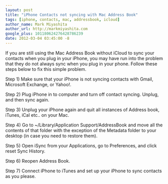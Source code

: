 ```yaml
---
layout: post
title: "iPhone Contacts not syncing with Mac Address Book"
tags: [iphone, contacts, mac, addressbook, icloud]
author_name: Mark Miyashita
author_url: http://markmiyashita.com
google_plus: 101180624276428786239
date: 2012-03-04 03:45:00 -8
---
```


If you are still using the Mac Address Book without iCloud to sync your contacts when you plug in your iPhone, you may have run into the problem that they do not always sync when you plug in your phone. Follow these steps below to fix this simple problem.

Step 1) Make sure that your iPhone is not syncing contacts with Gmail, Microsoft Exchange, or Yahoo!.

Step 2) Plug iPhone in to computer and turn off contact syncing. Unplug, and then sync again.

Step 3) Unplug your iPhone again and quit all instances of Address book, iTunes, iCal etc.. on your Mac.

Step 4) Go to ~/Library/Application Support/AddressBook and move all the contents of that folder with the exception of the Metadata folder to your desktop (in case you need to restore them).

Step 5) Open iSync from your Applications, go to Preferences, and click reset Sync History.

Step 6) Reopen Address Book.

Step 7) Connect iPhone to iTunes and set up your iPhone to sync contacts as you please.
